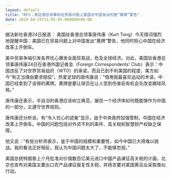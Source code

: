 ```yaml
---
layout: default
title: "RFI：美驻港总领事称在贸易问题上美国对中国发出的是“黄牌”警告"
date: 2018-04-25T11:01:03.000000+08:00
---
```


据法新社香港24日报道： 美国驻香港总领事唐伟康（Kurt Tong）今天措词强烈地提醒中国：美国已在贸易问题上对中国发出“黄牌”警告，他同时担心中国在经济改革上开倒车。

美中贸易争端引发各界忧心爆发全面贸易战，危及全球经济。对此，美国驻香港总领事唐伟康24日在香港外国记者会（Foreign Correspondents’ Club）表示：中国违反了对世界贸易组织（WTO）的承诺，而且已到不利美国的程度，美方如今“有正当理由要求赔偿”。热爱足球的唐伟康说：“借用我最喜欢运动的术语，中国已经拿到了该得的黄牌。黄牌是要让球员在让人受到伤害前有机会先改变踢球风格。”

唐伟康还表示，半自治的香港应该树立典范，展现一个经济体如何既能够作为中国的一部分，又遵守世界规则。

唐伟康还分析说，有“令人忧心的迹象”显示，由于中央政府加强管制，中国在经济改革上开倒车。中国的问题包括对外资不利的条件、高关税和智慧财产权缺乏保障。

他又说：“有些分析师表示，鉴于中国的规模和重要性，如今中国已大得难以挑战。我的看法正好相反，我认为中国问题太大了，不能够忽视。”

美国总统特朗普上个月批准对价值数百亿美元进口中国产品课征高关税的计画，北京也宣布对美国主要出口农产品课征报复性关税，并扬言要对美国黄豆业采取类似行动。

